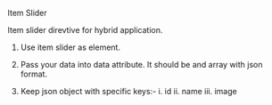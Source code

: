 Item Slider

Item slider direvtive for hybrid application. 

<item-slider data="sliderData"></item-slider>

1. Use item slider as element.

2. Pass your data into data attribute. It should be and array with json format.

3. Keep json object with specific keys:-
	i.   id
	ii.  name
	iii. image